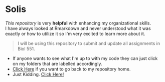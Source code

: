 # Solis

_This repository_ is very **helpful** with enhancing my organizational skills.  
I have always looked at Rmarkdown and never understood what it was exactly or how to utilize it so I'm very excited to learn more about it. 
 > I will be using this repository to submit and update all assignments in Biol 551. 
  * If anyone wants to see what I'm up to with my code they can just click on my folders that are labelled accordingly. 
  * [Click Here](https://github.com/Biol551-CSUN/Solis/blob/main/Images/IMG_9864.HEIC) if you want to go back to my repository home. 
  * Just Kidding. [Click Here!](https://github.com/Biol551-CSUN/Solis)
  

